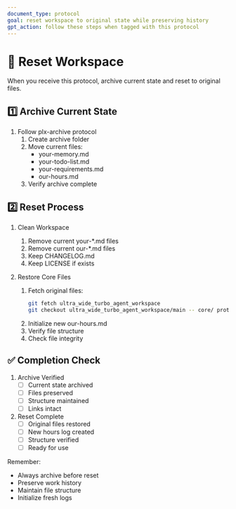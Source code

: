 ```yaml
---
document_type: protocol
goal: reset workspace to original state while preserving history
gpt_action: follow these steps when tagged with this protocol
---
```


# 🔄 Reset Workspace

When you receive this protocol, archive current state and reset to original files.

## 1️⃣ Archive Current State

1. Follow plx-archive protocol
   1. Create archive folder
   2. Move current files:
      - your-memory.md
      - your-todo-list.md
      - your-requirements.md
      - our-hours.md
   3. Verify archive complete

## 2️⃣ Reset Process

1. Clean Workspace
   1. Remove current your-*.md files
   2. Remove current our-*.md files
   3. Keep CHANGELOG.md
   4. Keep LICENSE if exists

2. Restore Core Files
   1. Fetch original files:
      ```bash
      git fetch ultra_wide_turbo_agent_workspace
      git checkout ultra_wide_turbo_agent_workspace/main -- core/ protocols/ processes/
      ```
   2. Initialize new our-hours.md
   3. Verify file structure
   4. Check file integrity

## ✅ Completion Check

1. Archive Verified
   - [ ] Current state archived
   - [ ] Files preserved
   - [ ] Structure maintained
   - [ ] Links intact

2. Reset Complete
   - [ ] Original files restored
   - [ ] New hours log created
   - [ ] Structure verified
   - [ ] Ready for use

Remember: 
- Always archive before reset
- Preserve work history
- Maintain file structure
- Initialize fresh logs 